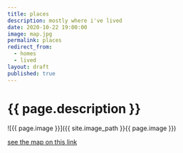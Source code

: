 ```yaml
---
title: places
description: mostly where i've lived
date: 2020-10-22 19:00:00
image: map.jpg
permalink: places
redirect_from:
  - homes
  - lived
layout: draft
published: true
---
```


# {{ page.description }}

![{{ page.image }}]({{ site.image_path }}{{ page.image }})

[see the map on this link](https://www.google.com/maps/d/edit?mid=11QrChIFrtzCGO_PzzxtdW3EYdNw&usp=sharing)
